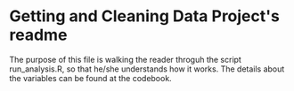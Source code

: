 # Getting and Cleaning Data Project's readme
The purpose of this file is walking the reader throguh the script run_analysis.R, so that he/she understands how it works. The details about the variables can be found at the codebook. 
